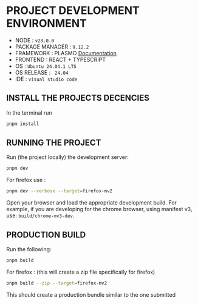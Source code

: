 # PROJECT DEVELOPMENT ENVIRONMENT

- NODE : `v23.0.0`
- PACKAGE MANAGER : `9.12.2`
- FRAMEWORK : PLASMO [Documentation](https://docs.plasmo.com/)
- FRONTEND : REACT + TYPESCRIPT
- OS : `Ubuntu 24.04.1 LTS`
- OS RELEASE : ` 24.04`
- IDE : `visual studio code`

## INSTALL THE PROJECTS DECENCIES

<!-- 'https://partner.microsoft.com/en-us/dashboard/microsoftedge/7c62f3e2-7f24-4ea8-a3b7-39ae0c92124d/packages/dashboard' -->

In the terminal run

```bash
pnpm install
```

## RUNNING THE PROJECT

Run (the project locally) the development server:

```bash
pnpm dev
```

For firefox use :

```bash
pnpm dev --verbose --target=firefox-mv2
```

Open your browser and load the appropriate development build.
For example, if you are developing for the chrome browser, using manifest v3, use: `build/chrome-mv3-dev`.

## PRODUCTION BUILD

Run the following:

```bash
pnpm build
```

For firefox : (this will create a zip file specifically for firefox)

```bash
pnpm build --zip --target=firefox-mv2
```

This should create a production bundle similar to the one submitted
